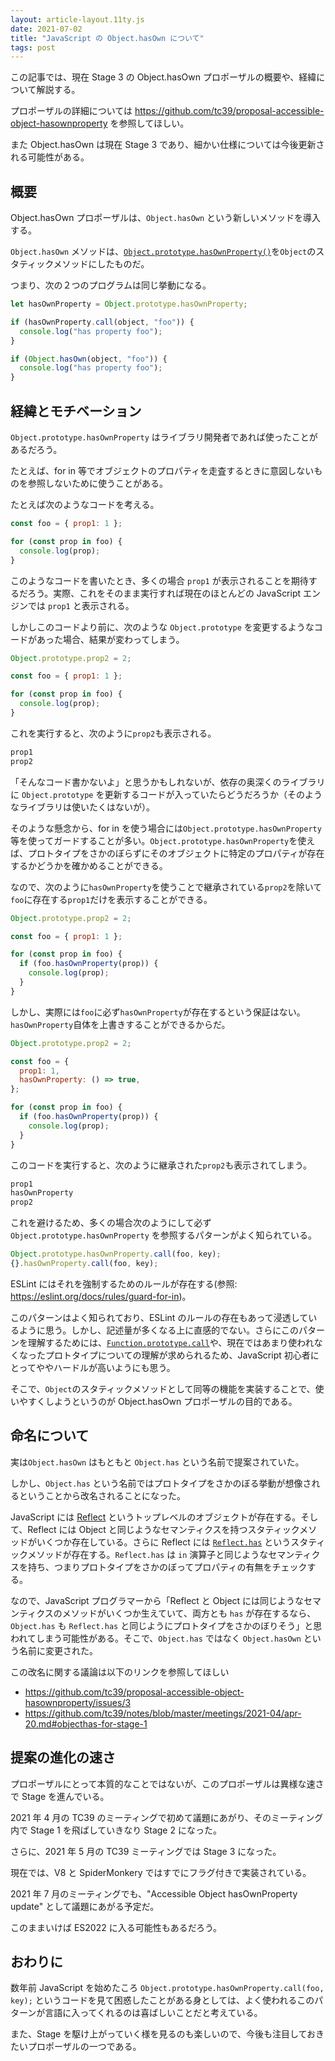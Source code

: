```yaml
---
layout: article-layout.11ty.js
date: 2021-07-02
title: "JavaScript の Object.hasOwn について"
tags: post
---
```


この記事では、現在 Stage 3 の Object.hasOwn プロポーザルの概要や、経緯について解説する。

プロポーザルの詳細については https://github.com/tc39/proposal-accessible-object-hasownproperty を参照してほしい。

また Object.hasOwn は現在 Stage 3 であり、細かい仕様については今後更新される可能性がある。

## 概要

Object.hasOwn プロポーザルは、`Object.hasOwn` という新しいメソッドを導入する。

`Object.hasOwn` メソッドは、[`Object.prototype.hasOwnProperty()`](https://developer.mozilla.org/ja/docs/Web/JavaScript/Reference/Global_Objects/Object/hasOwnProperty)を`Object`のスタティックメソッドにしたものだ。

つまり、次の２つのプログラムは同じ挙動になる。

```js
let hasOwnProperty = Object.prototype.hasOwnProperty;

if (hasOwnProperty.call(object, "foo")) {
  console.log("has property foo");
}
```

```js
if (Object.hasOwn(object, "foo")) {
  console.log("has property foo");
}
```

## 経緯とモチベーション

`Object.prototype.hasOwnProperty` はライブラリ開発者であれば使ったことがあるだろう。

たとえば、for in 等でオブジェクトのプロパティを走査するときに意図しないものを参照しないために使うことがある。

たとえば次のようなコードを考える。

```js
const foo = { prop1: 1 };

for (const prop in foo) {
  console.log(prop);
}
```

このようなコードを書いたとき、多くの場合 `prop1` が表示されることを期待するだろう。実際、これをそのまま実行すれば現在のほとんどの JavaScript エンジンでは `prop1` と表示される。

しかしこのコードより前に、次のような `Object.prototype` を変更するようなコードがあった場合、結果が変わってしまう。

```js
Object.prototype.prop2 = 2;

const foo = { prop1: 1 };

for (const prop in foo) {
  console.log(prop);
}
```

これを実行すると、次のように`prop2`も表示される。

<!-- prettier-ignore -->
```js
prop1
prop2
```

「そんなコード書かないよ」と思うかもしれないが、依存の奥深くのライブラリに `Object.prototype` を更新するコードが入っていたらどうだろうか（そのようなライブラリは使いたくはないが）。

そのような懸念から、for in を使う場合には`Object.prototype.hasOwnProperty` 等を使ってガードすることが多い。`Object.prototype.hasOwnProperty`を使えば、プロトタイプをさかのぼらずにそのオブジェクトに特定のプロパティが存在するかどうかを確かめることができる。

なので、次のように`hasOwnProperty`を使うことで継承されている`prop2`を除いて`foo`に存在する`prop1`だけを表示することができる。

```js
Object.prototype.prop2 = 2;

const foo = { prop1: 1 };

for (const prop in foo) {
  if (foo.hasOwnProperty(prop)) {
    console.log(prop);
  }
}
```

しかし、実際には`foo`に必ず`hasOwnProperty`が存在するという保証はない。`hasOwnProperty`自体を上書きすることができるからだ。

```js
Object.prototype.prop2 = 2;

const foo = {
  prop1: 1,
  hasOwnProperty: () => true,
};

for (const prop in foo) {
  if (foo.hasOwnProperty(prop)) {
    console.log(prop);
  }
}
```

このコードを実行すると、次のように継承された`prop2`も表示されてしまう。

<!-- prettier-ignore -->
```js
prop1
hasOwnProperty
prop2
```

これを避けるため、多くの場合次のようにして必ず `Object.prototype.hasOwnProperty` を参照するパターンがよく知られている。

```js
Object.prototype.hasOwnProperty.call(foo, key);
{}.hasOwnProperty.call(foo, key);

```

ESLint にはそれを強制するためのルールが存在する(参照: https://eslint.org/docs/rules/guard-for-in)。

このパターンはよく知られており、ESLint のルールの存在もあって浸透しているように思う。しかし、記述量が多くなる上に直感的でない。さらにこのパターンを理解するためには、[`Function.prototype.call`](https://developer.mozilla.org/ja/docs/Web/JavaScript/Reference/Global_Objects/Function/call)や、現在ではあまり使われなくなったプロトタイプについての理解が求められるため、JavaScript 初心者にとってややハードルが高いようにも思う。

そこで、`Object`のスタティックメソッドとして同等の機能を実装することで、使いやすくしようというのが Object.hasOwn プロポーザルの目的である。

## 命名について

実は`Object.hasOwn` はもともと `Object.has` という名前で提案されていた。

しかし、`Object.has` という名前ではプロトタイプをさかのぼる挙動が想像されるということから改名されることになった。

JavaScript には [Reflect](https://developer.mozilla.org/ja/docs/Web/JavaScript/Reference/Global_Objects/Reflect) というトップレベルのオブジェクトが存在する。そして、Reflect には Object と同じようなセマンティクスを持つスタティックメソッドがいくつか存在している。さらに Reflect には [`Reflect.has`](https://developer.mozilla.org/ja/docs/Web/JavaScript/Reference/Global_Objects/Reflect/has) というスタティックメソッドが存在する。`Reflect.has` は `in` 演算子と同じようなセマンティクスを持ち、つまりプロトタイプをさかのぼってプロパティの有無をチェックする。

なので、JavaScript プログラマーから「Reflect と Object には同じようなセマンティクスのメソッドがいくつか生えていて、両方とも `has` が存在するなら、`Object.has` も `Reflect.has` と同じようにプロトタイプをさかのぼりそう」と思われてしまう可能性がある。そこで、`Object.has` ではなく `Object.hasOwn` という名前に変更された。

この改名に関する議論は以下のリンクを参照してほしい

- https://github.com/tc39/proposal-accessible-object-hasownproperty/issues/3
- https://github.com/tc39/notes/blob/master/meetings/2021-04/apr-20.md#objecthas-for-stage-1

## 提案の進化の速さ

プロポーザルにとって本質的なことではないが、このプロポーザルは異様な速さで Stage を進んでいる。

2021 年 4 月の TC39 のミーティングで初めて議題にあがり、そのミーティング内で Stage 1 を飛ばしていきなり Stage 2 になった。

さらに、2021 年 5 月の TC39 ミーティングでは Stage 3 になった。

現在では、V8 と SpiderMonkery ではすでにフラグ付きで実装されている。

2021 年 7 月のミーティングでも、"Accessible Object hasOwnProperty update" として議題にあがる予定だ。

このままいけば ES2022 に入る可能性もあるだろう。

## おわりに

数年前 JavaScript を始めたころ `Object.prototype.hasOwnProperty.call(foo, key);` というコードを見て困惑したことがある身としては、よく使われるこのパターンが言語に入ってくれるのは喜ばしいことだと考えている。

また、Stage を駆け上がっていく様を見るのも楽しいので、今後も注目しておきたいプロポーザルの一つである。
